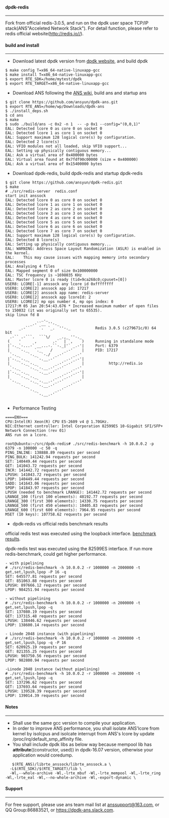 #### dpdk-redis
--------------
Fork from official redis-3.0.5, and run on the dpdk user space TCP/IP stack(ANS"Acceleted Network Stack"). For detail function, please refer to redis official website(http://redis.io//).

#### build and install
--------------
*  Download latest dpdk version from [dpdk website](http://dpdk.org/), and build dpdk
```
$ make config T=x86_64-native-linuxapp-gcc
$ make install T=x86_64-native-linuxapp-gcc
$ export RTE_SDK=/home/mytest/dpdk
$ export RTE_TARGET=x86_64-native-linuxapp-gcc
```
*  Download ANS following the [ANS wiki](https://github.com/opendp/dpdk-ans/wiki/Compile-APP-with-ans), build ans and startup ans
```
$ git clone https://github.com/ansyun/dpdk-ans.git
$ export RTE_ANS=/home/wp/Downloads/dpdk-ans
$ ./install_deps.sh
$ cd ans
$ make
$ sudo ./build/ans -c 0x2 -n 1  -- -p 0x1 --config="(0,0,1)"
EAL: Detected lcore 0 as core 0 on socket 0
EAL: Detected lcore 1 as core 1 on socket 0
EAL: Support maximum 128 logical core(s) by configuration.
EAL: Detected 2 lcore(s)
EAL: VFIO modules not all loaded, skip VFIO support...
EAL: Setting up physically contiguous memory...
EAL: Ask a virtual area of 0x400000 bytes
EAL: Virtual area found at 0x7fdf90c00000 (size = 0x400000)
EAL: Ask a virtual area of 0x15400000 bytes
```
*  Download dpdk-redis, build dpdk-redis and startup dpdk-redis
```
$ git clone https://github.com/ansyun/dpdk-redis.git
$ make
# ./src/redis-server  redis.conf
start init anssock
EAL: Detected lcore 0 as core 0 on socket 0
EAL: Detected lcore 1 as core 1 on socket 0
EAL: Detected lcore 2 as core 2 on socket 0
EAL: Detected lcore 3 as core 3 on socket 0
EAL: Detected lcore 4 as core 4 on socket 0
EAL: Detected lcore 5 as core 5 on socket 0
EAL: Detected lcore 6 as core 6 on socket 0
EAL: Detected lcore 7 as core 7 on socket 0
EAL: Support maximum 128 logical core(s) by configuration.
EAL: Detected 8 lcore(s)
EAL: Setting up physically contiguous memory...
EAL: WARNING: Address Space Layout Randomization (ASLR) is enabled in the kernel.
EAL:    This may cause issues with mapping memory into secondary processes
EAL: Analysing 4 files
EAL: Mapped segment 0 of size 0x100000000
EAL: TSC frequency is ~1698035 KHz
EAL: Master lcore 0 is ready (tid=9ca268c0;cpuset=[0])
USER8: LCORE[-1] anssock any lcore id 0xffffffff
USER8: LCORE[2] anssock app id: 17217
USER8: LCORE[2] anssock app name: redis-server
USER8: LCORE[2] anssock app lcoreId: 2
USER8: LCORE[2] mp ops number 4, mp ops index: 0
17217:M 05 Jan 20:54:43.676 * Increased maximum number of open files to 150032 (it was originally set to 65535).
skip linux fd 8
                _._
           _.-``__ ''-._
      _.-``    `.  `_.  ''-._           Redis 3.0.5 (c279671c/0) 64 bit
  .-`` .-```.  ```\/    _.,_ ''-._
 (    '      ,       .-`  | `,    )     Running in standalone mode
 |`-._`-...-` __...-.``-._|'` _.-'|     Port: 6379
 |    `-._   `._    /     _.-'    |     PID: 17217
  `-._    `-._  `-./  _.-'    _.-'
 |`-._`-._    `-.__.-'    _.-'_.-'|
 |    `-._`-._        _.-'_.-'    |           http://redis.io
  `-._    `-._`-.__.-'_.-'    _.-'
 |`-._`-._    `-.__.-'    _.-'_.-'|
 |    `-._`-._        _.-'_.-'    |
  `-._    `-._`-.__.-'_.-'    _.-'
      `-._    `-.__.-'    _.-'
          `-._        _.-'
              `-.__.-'


```
* Performance Testing 
```
====ENV=== 
CPU:Intel(R) Xeon(R) CPU E5-2609 v4 @ 1.70GHz.
NIC:Ethernet controller: Intel Corporation 82599ES 10-Gigabit SFI/SFP+ Network Connection (rev 01) 
ANS run on a lcore.

root@ubuntu:~/src/dpdk-redis# ./src/redis-benchmark -h 10.0.0.2 -p 6379 -n 100000 -c 50 -q
PING_INLINE: 138888.89 requests per second
PING_BULK: 141242.94 requests per second
SET: 140449.44 requests per second
GET: 141043.72 requests per second
INCR: 141442.72 requests per second
LPUSH: 141043.72 requests per second
LPOP: 140449.44 requests per second
SADD: 141643.06 requests per second
SPOP: 141843.97 requests per second
LPUSH (needed to benchmark LRANGE): 141442.72 requests per second
LRANGE_100 (first 100 elements): 48192.77 requests per second
LRANGE_300 (first 300 elements): 14330.75 requests per second
LRANGE_500 (first 450 elements): 10405.83 requests per second
LRANGE_600 (first 600 elements): 7964.95 requests per second
MSET (10 keys): 107758.62 requests per second
```
* dpdk-redis vs official redis benchmark results

official redis test was executed using the loopback interface. [benchmark results](https://redis.io/topics/benchmarks/).

dpdk-redis test was executed using the 82599ES interface.
If run more redis-benchmark, could get higher performance.
```
- with pipelining
# ./src/redis-benchmark -h 10.0.0.2 -r 1000000 -n 2000000 -t get,set,lpush,lpop -P 16 -q
SET: 645577.81 requests per second
GET: 851063.88 requests per second
LPUSH: 897666.12 requests per second
LPOP: 984251.94 requests per second

- without pipelining
# ./src/redis-benchmark -h 10.0.0.2 -r 1000000 -n 2000000 -t get,set,lpush,lpop -q
SET: 137080.19 requests per second
GET: 137315.48 requests per second
LPUSH: 138446.62 requests per second
LPOP: 138600.14 requests per second

- Linode 2048 instance (with pipelining)
# ./src/redis-benchmark -h 10.0.0.2 -r 1000000 -n 2000000 -t get,set,lpush,lpop -q -P 16
SET: 620925.19 requests per second
GET: 821355.25 requests per second
LPUSH: 903750.56 requests per second
LPOP: 982800.94 requests per second

-Linode 2048 instance (without pipelining)
# ./src/redis-benchmark -h 10.0.0.2 -r 1000000 -n 2000000 -t get,set,lpush,lpop -q
SET: 137296.62 requests per second
GET: 137693.64 requests per second
LPUSH: 139528.39 requests per second
LPOP: 139014.39 requests per second
```

#### Notes
-------
- Shall use the same gcc version to compile your application.
- In order to improve ANS performance, you shall isolate ANS'lcore from kernel by isolcpus and isolcate interrupt from ANS's lcore by update /proc/irq/default_smp_affinity file.
- You shall include dpdk libs as below way because mempool lib has __attribute__((constructor, used)) in dpdk-16.07 version, otherwise your application would coredump.
```
   $(RTE_ANS)/librte_anssock/librte_anssock.a \
  -L$(RTE_SDK)/$(RTE_TARGET)/lib \
  -Wl,--whole-archive -Wl,-lrte_mbuf -Wl,-lrte_mempool -Wl,-lrte_ring -Wl,-lrte_eal -Wl,--no-whole-archive -Wl,-export-dynamic \

```

#### Support
-------
For free support, please use ans team mail list at anssupport@163.com, or QQ Group:86883521, or https://dpdk-ans.slack.com.
